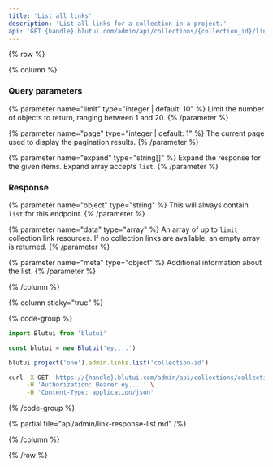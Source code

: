 ```yaml
---
title: 'List all links'
description: 'List all links for a collection in a project.'
api: 'GET {handle}.blutui.com/admin/api/collections/{collection_id}/links'
---
```


{% row %}

{% column %}
### Query parameters

{% parameter name="limit" type="integer | default: 10" %}
Limit the number of objects to return, ranging between 1 and 20.
{% /parameter %}

{% parameter name="page" type="integer | default: 1" %}
The current page used to display the pagination results.
{% /parameter %}

{% parameter name="expand" type="string[]" %}
Expand the response for the given items. Expand array accepts `list`.
{% /parameter %}

### Response

{% parameter name="object" type="string" %}
This will always contain `list` for this endpoint.
{% /parameter %}

{% parameter name="data" type="array" %}
An array of up to `limit` collection link resources. If no collection links are available, an empty array is returned.
{% /parameter %}

{% parameter name="meta" type="object" %}
Additional information about the list.
{% /parameter %}

{% /column %}

{% column sticky="true" %}

{% code-group %}

```ts {% process=false filename="Node.js" %}
import Blutui from 'blutui'

const blutui = new Blutui('ey....')

blutui.project('one').admin.links.list('collection-id')
```

```bash {% process=false filename="cURL" %}
curl -X GET 'https://{handle}.blutui.com/admin/api/collections/collection-id/links' \
     -H 'Authorization: Bearer ey....' \
     -H 'Content-Type: application/json'
```

{% /code-group %}

{% partial file="api/admin/link-response-list.md" /%}

{% /column %}

{% /row %}
